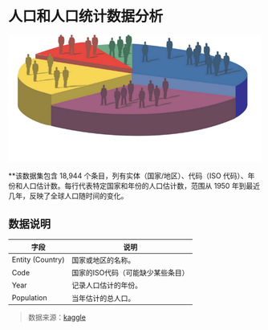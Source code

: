 # 人口和人口统计数据分析

![Population](https://github.com/SolitaryEgo/Analysis-of-Population-and-Demography/blob/main/dataset-cover.png)

**该数据集包含 18,944 个条目，列有实体（国家/地区）、代码（ISO 代码）、年份和人口估计数。每行代表特定国家和年份的人口估计数，范围从 1950 年到最近几年，反映了全球人口随时间的变化。 

## 数据说明


字段 | 说明 |
|----|---- |
Entity (Country) | 国家或地区的名称。 |
Code | 国家的ISO代码（可能缺少某些条目） |
Year | 记录人口估计的年份。 |
Population | 当年估计的总人口。 |

>数据来源：[kaggle](https://www.kaggle.com/datasets/benitoitelewuver/population-and-demography-dataset/data)
